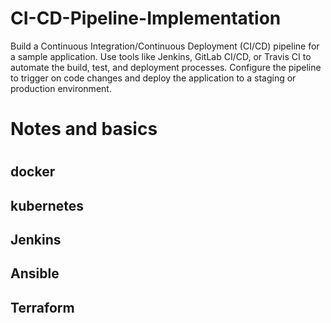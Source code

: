 # CI-CD-Pipeline-Implementation
Build a Continuous Integration/Continuous Deployment (CI/CD) pipeline for a sample application. Use tools like Jenkins, GitLab CI/CD, or Travis CI to automate the build, test, and deployment processes. Configure the pipeline to trigger on code changes and deploy the application to a staging or production environment.
<h1> Notes and basics <h1>
  
  <h2> docker <h2>
    
  <h2> kubernetes <h2>
    
  <h2> Jenkins <h2>
    
  <h2> Ansible <h2>
    
  <h2> Terraform <h2>
